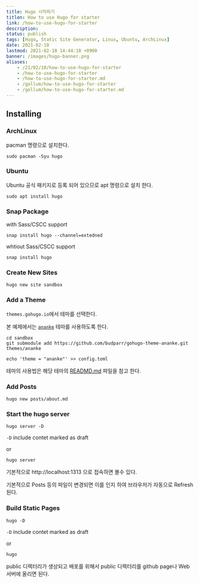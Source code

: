```yaml
---
title: Hugo 시작하기
titlen: How to use Hugo for starter
link: /how-to-use-hugo-for-starter
description: 
status: publish
tags: [Hugo, Static Site Generator, Linux, Ubuntu, ArchLinux]
date: 2021-02-10
lastmod: 2021-02-10 14:44:10 +0900
banner: /images/hugo-banner.png
aliases:
    - /21/02/10/how-to-use-hugo-for-starter
    - /how-to-use-hugo-for-starter
    - /how-to-use-hugo-for-starter.md
    - /gollum/how-to-use-hugo-for-starter
    - /gollum/how-to-use-hugo-for-starter.md
---
```


## Installing

### ArchLinux
pacman 명령으로 설치한다. 

```
sudo pacman -Syu hugo
```

### Ubuntu
Ubuntu 공식 패키지로 등록 되어 있으므로 apt 명령으로 설치 한다.
```
sudo apt install hugo
```

<!--more-->

### Snap Package

with Sass/CSCC support
```
snap install hugo --channel=extedned
```

whtiout Sass/CSCC support
```
snap install hugo
```

### Create New Sites


```
hugo new site sandbox
```

### Add a Theme

`themes.gohugo.io`에서 테마를 선택한다. 

본 예제에서는 [`ananke`](https://github.com/budparr/gohugo-theme-ananke.git) 테마를 사용하도록 한다. 

```
cd sandbox
git submodule add https://github.com/budparr/gohugo-theme-ananke.git themes/ananke

echo 'theme = "ananke"' >> config.toml
```


테마의 사용법은 해당 테마의 [READMD.md](https://github.com/theNewDynamic/gohugo-theme-ananke/blob/master/README.md) 파일을 참고 한다.

### Add Posts

```
hugo new posts/about.md
```

### Start the hugo server

```
hugo server -D
```

`-D` include contet marked as draft

or 

```
hugo server
```

기본적으로 http://localhost:1313 으로 접속하면 볼수 있다. 


기본적으로 Posts 등의 파일이 변경되면 이를 인지 하여 브라우저가 자동으로 Refresh 된다. 


### Build Static Pages

```
hugo -D
```
`-D` include contet marked as draft

or 

```
hugo
```


public 디렉터리가 생상되고 배포를 위해서 public 디렉터리를 github page나 Web 서버에 올리면 된다.